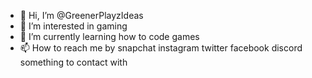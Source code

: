 - 👋 Hi, I’m @GreenerPlayzIdeas
- 👀 I’m interested in gaming
- 🌱 I’m currently learning how to code games
- 📫 How to reach me by snapchat instagram twitter facebook discord something to contact with

<!---
GreenerPlayzIdeas/GreenerPlayzIdeas is a ✨ special ✨ repository because its `README.md` (this file) appears on your GitHub profile.
You can click the Preview link to take a look at your changes.
--->
